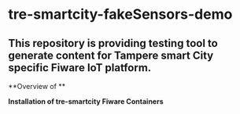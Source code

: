 # tre-smartcity-fakeSensors-demo

## This repository is providing testing tool to generate content for Tampere smart City specific Fiware IoT platform.

**Overview of **

**Installation of tre-smartcity Fiware Containers**
